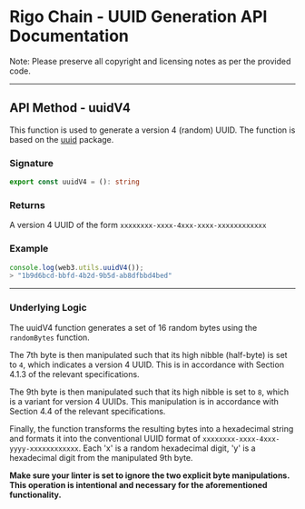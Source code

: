 # Rigo Chain - UUID Generation API Documentation

Note: Please preserve all copyright and licensing notes as per the provided code. 

---

## API Method - uuidV4

This function is used to generate a version 4 (random) UUID. The function is based on the [uuid](https://github.com/uuidjs/uuid/blob/main/src/v4.js#L5) package. 

### Signature

```typescript
export const uuidV4 = (): string
```

### Returns 

A version 4 UUID of the form `xxxxxxxx-xxxx-4xxx-xxxx-xxxxxxxxxxxx`

### Example

```ts
console.log(web3.utils.uuidV4());
> "1b9d6bcd-bbfd-4b2d-9b5d-ab8dfbbd4bed"
```

---

### Underlying Logic

The uuidV4 function generates a set of 16 random bytes using the `randomBytes` function.

The 7th byte is then manipulated such that its high nibble (half-byte) is set to `4`, which indicates a version 4 UUID. This is in accordance with Section 4.1.3 of the relevant specifications.

The 9th byte is then manipulated such that its high nibble is set to `8`, which is a variant for version 4 UUIDs. This manipulation is in accordance with Section 4.4 of the relevant specifications.

Finally, the function transforms the resulting bytes into a hexadecimal string and formats it into the conventional UUID format of `xxxxxxxx-xxxx-4xxx-yyyy-xxxxxxxxxxxx`. Each 'x' is a random hexadecimal digit, 'y' is a hexadecimal digit from the manipulated 9th byte.

**Make sure your linter is set to ignore the two explicit byte manipulations. This operation is intentional and necessary for the aforementioned functionality.**